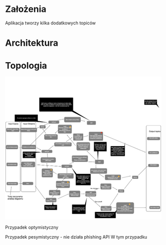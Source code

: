 # Założenia

Aplikacja tworzy kilka dodatkowych topiców
# Architektura



# Topologia
![Topologia](topology.jpeg)



Przypadek optymistyczny

Przypadek pesymistyczny - nie działa phishing API
W tym przypadku 